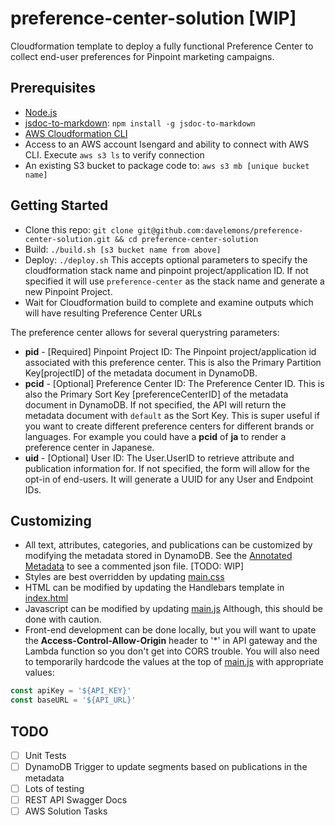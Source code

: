 # preference-center-solution [WIP]
Cloudformation template to deploy a fully functional Preference Center to collect end-user preferences for Pinpoint marketing campaigns.

## Prerequisites
- [Node.js](https://nodejs.org/en/download/)
- [jsdoc-to-markdown](https://github.com/jsdoc2md/jsdoc-to-markdown): `npm install -g jsdoc-to-markdown`
- [AWS Cloudformation CLI](https://docs.aws.amazon.com/cloudformation-cli/latest/userguide/what-is-cloudformation-cli.html)
- Access to an AWS account Isengard and ability to connect with AWS CLI.  Execute `aws s3 ls` to verify connection
- An existing S3 bucket to package code to: `aws s3 mb [unique bucket name]`

## Getting Started
- Clone this repo: `git clone git@github.com:davelemons/preference-center-solution.git && cd preference-center-solution`
- Build: `./build.sh [s3 bucket name from above]`
- Deploy: `./deploy.sh` This accepts optional parameters to specify the cloudformation stack name and pinpoint project/application ID.  If not specified it will use `preference-center` as the stack name and generate a new Pinpoint Project.
- Wait for Cloudformation build to complete and examine outputs which will have resulting Preference Center URLs

The preference center allows for several querystring parameters:
- **pid** - [Required] Pinpoint Project ID: The Pinpoint project/application id associated with this preference center.  This is also the Primary Partition Key[projectID] of the metadata document in DynamoDB.
- **pcid** - [Optional] Preference Center ID: The Preference Center ID.  This is also the Primary Sort Key [preferenceCenterID] of the metadata document in DynamoDB.  If not specified, the API will return the metadata document with `default` as the Sort Key.  This is super useful if you want to create different preference centers for different brands or languages. For example you could have a **pcid** of **ja** to render a preference center in Japanese. 
- **uid** - [Optional]  User ID: The User.UserID to retrieve attribute and publication information for.  If not specified, the form will allow for the opt-in of end-users.  It will generate a UUID for any User and Endpoint IDs.

## Customizing
- All text, attributes, categories, and publications can be customized by modifying the metadata stored in DynamoDB.  See the [Annotated Metadata](annotated-metadata.md) to see a commented json file. [TODO: WIP]
- Styles are best overridden by updating [main.css](static-assets/css/main.css)
- HTML can be modified by updating the Handlebars template in [index.html](static-assets/index.html)
- Javascript can be modified by updating [main.js](static-assets/js/main.js)  Although, this should be done with caution.
- Front-end development can be done locally, but you will want to upate the **Access-Control-Allow-Origin** header to '*' in API gateway and the Lambda function so you don't get into CORS trouble.  You will also need to temporarily hardcode the values at the top of [main.js](static-assets/js/main.js) with appropriate values:
```js
const apiKey = '${API_KEY}'
const baseURL = '${API_URL}'
```

## TODO
- [ ] Unit Tests
- [ ] DynamoDB Trigger to update segments based on publications in the metadata
- [ ] Lots of testing
- [ ] REST API Swagger Docs
- [ ] AWS Solution Tasks

